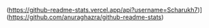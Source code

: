 (https://github-readme-stats.vercel.app/api?username=Scharukh7)](https://github.com/anuraghazra/github-readme-stats)
